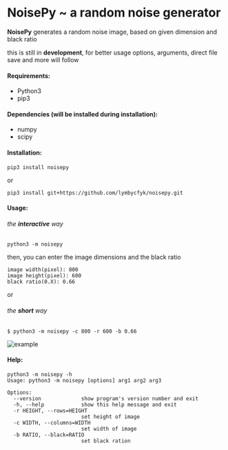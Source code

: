 # NoisePy ~ a random noise generator 

__NoisePy__ generates a random noise image, based on given dimension  and 
black ratio

this is still in **development**, for better usage options, arguments, direct file save and more will follow

#### __Requirements__: 

+ Python3
+ pip3

#### __Dependencies__ (will be installed during installation):
+ numpy
+ scipy

#### __Installation__:
```commandline
pip3 install noisepy
```

or

```commandline
pip3 install git+https://github.com/lymbycfyk/noisepy.git
```

#### __Usage__:

###### the __interactive__ way

```commandline
python3 -m noisepy
```

then, you can enter the image dimensions and the black ratio

```commandline
image width(pixel): 800
image height(pixel): 600
black ratio(0.X): 0.66
```

or

###### the __short__ way

```commandline
$ python3 -m noisepy -c 800 -r 600 -b 0.66
```

![example](https://preview.ibb.co/e1EmCb/exmpl.png "example image")

#### __Help__:

```commandline
python3 -m noisepy -h
Usage: python3 -m noisepy [options] arg1 arg2 arg3

Options:
  --version             show program's version number and exit
  -h, --help            show this help message and exit
  -r HEIGHT, --rows=HEIGHT
                        set height of image
  -c WIDTH, --columns=WIDTH
                        set width of image
  -b RATIO, --black=RATIO
                        set black ration
```
